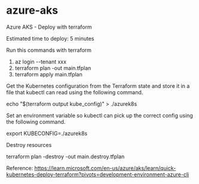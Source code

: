 # azure-aks
Azure AKS - Deploy with terraform

Estimated time to deploy: 5 minutes

Run this commands with terraform

1. az login --tenant xxx
2. terraform plan -out main.tfplan
3. terraform apply main.tfplan

Get the Kubernetes configuration from the Terraform state and store it in a file that kubectl can read using the following command.

echo "$(terraform output kube_config)" > ./azurek8s

Set an environment variable so kubectl can pick up the correct config using the following command.

export KUBECONFIG=./azurek8s

Destroy resources

terraform plan -destroy -out main.destroy.tfplan

Reference: https://learn.microsoft.com/en-us/azure/aks/learn/quick-kubernetes-deploy-terraform?pivots=development-environment-azure-cli
